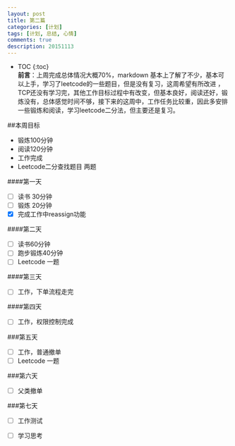 ```yaml
---
layout: post
title: 第二篇
categories: [计划]
tags: [计划, 总结, 心情]
comments: true
description: 20151113
---
```



* TOC
{:toc}   
**前言**：上周完成总体情况大概70%，markdown 基本上了解了不少，基本可以上手，学习了leetcode的一些题目，但是没有复习，这周希望有所改进 ，TCP还没有学习完，其他工作目标过程中有改变，但基本良好，阅读还好，锻炼没有，总体感觉时间不够，接下来的这周中，工作任务比较重，因此多安排一些锻炼和阅读，学习leetcode二分法，但主要还是复习。

##本周目标
* 锻炼100分钟
* 阅读120分钟
* 工作完成
* Leetcode二分查找题目 两题  

####第一天
- [ ] 读书 30分钟
- [ ] 锻炼 20分钟
- [x] 完成工作中reassign功能

####第二天
- [ ] 读书60分钟
- [ ] 跑步锻炼40分钟
- [ ] Leetcode 一题

####第三天
- [ ] 工作，下单流程走完

####第四天
- [ ] 工作，权限控制完成

###第五天
- [ ] 工作，普通撤单
- [ ] Leetcode 一题

###第六天
- [ ] 父类撤单

###第七天
- [ ] 工作测试
- [ ] 学习思考


